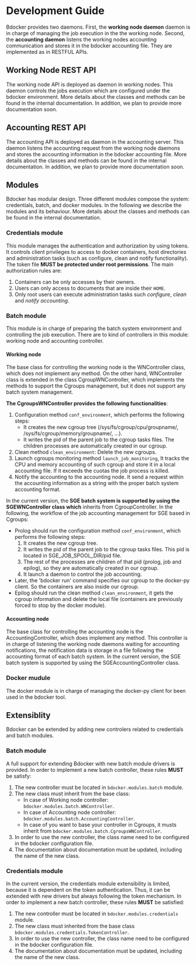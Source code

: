 # Development Guide

Bdocker provides two daemons. First, the **working node daemon** daemon is in charge of managing the job execution in the 
the working node. Second, the **accounting daemon** listens the working nodes accounting communication and stores it in the
bdocker accounting file. They are implemented as in RESTFUL APIs.

## Working Node REST API

The working node API is deployed as daemon in working nodes. This daemon controls the jobs execution which are configured
under the bdocker environment. More details about the classes and methods can be found in the internal documentation.
In addition, we plan to provide more documentation soon.

## Accounting REST API

The accounting API is deployed as daemon in the accounting server. This daemon listens the accounting request from the 
working node daemons and stores the accounting information in the bdocker accounting file. More details about the classes
and methods can be found in the internal documentation.
In addition, we plan to provide more documentation soon.

## Modules

Bdocker has modular design. Three different modules compose the system: credentials, batch, and docker modules.
In the following we describe the modules and its behaviour. More details about the classes and methods can be found in the
internal documentation.

### Credentials module

This module manages the authentication and authorization by using tokens. It controls client privileges to access to 
docker containers, host directories and administration tasks (such as configure, clean and notify functionality).
The token file **MUST be protected under root permissions**.
The main authorization rules are:
1. Containers can be only accesses by their owners.
2. Users can only access to documents that are inside their ``HOME``.
3. Only root users can execute administration tasks such *configure*, *clean* and *notify accounting*. 

### Batch module

This module is in charge of preparing the batch system environment and controlling the job execution.
There are to kind of controllers in this module: working node and accounting controller.

#### Working node
The base class for controlling the working node is the WNController class, which does not implement any method. On the other hand,
WNController class is extended in the class CgroupWNController, which implements the methods to support the Cgroups management,
but it does not support any batch system management.

**The CgroupsWNController provides the following functionalities**:
1. Configuration method ``conf_environment``, which performs the following steps:
   * It creates the new cgroup tree (/sys/fs/cgroup/cpu/groupname/,  /sys/fs/cgroup/memory/groupname/, ...).
   * It writes the pid of the parent job to the cgroup tasks files. The children processes are automatically created in our cgroup.
2. Clean method ``clean_environment``: Delete the new cgroups.
3. Launch cgroups monitoring method ``launch_job_monitoring``, It tracks the CPU and memory accounting of such cgroup and
  store it in a local accounting file. If it exceeds the cuotas the job process is killed. 
4. Notify the accounting to the accounting node. It send a request within the accounting information as a string with
the proper batch system accounting format.

In the current version, the **SGE batch system is supported by using the SGEWNController class which**
inherits from CgroupController. In the following, the workflow of the job accounting management for SGE based in Cgroups:
* Prolog should run the configuration method ``conf_environment``, which performs the following steps:
  1. It creates the new cgroup tree.
  2. It writes the pid of the parent job to the cgroup tasks files. This pid is located in SGE_JOB_SPOOL_DIR/pid file.
  3. The rest of the processes are children of that pid (prolog, job and epilog), so they are automatically created in our cgroup.
  4. It launch a daemon to control the job accounting.
* Later, the 'bdocker run' command specifies our cgroup to the docker-py client. So the containers are also inside our cgroup.
* Epilog should run the clean method ``clean_environment``, it gets the cgroup information and delete the local file (containers are previously forced to stop by the docker module).

#### Accounting node
The base class for controlling the accounting node is the AccountingController, which does implement any method. This controller
is in charge of listening the working node daemons waiting for accounting notifications, the notification data is storage in
a file following the accounting format of each batch system.
In the current version, the SGE batch system is supported by using the SGEAccountingController class.

### Docker mudule
The docker module is in charge of managing the docker-py client for been used in the bdocker tool.

## Extensiblity

Bdocker can be extended by adding new controlers related to credentials and batch modules. 

### Batch module

A full support for extending Bdocker with new batch module drivers is provided. In order to implement a new
batch controller, these rules **MUST** be satisfy:
1. The new controller must be located in ``bdocker.modules.batch`` module.
2. The new class must inherit from the base class:
   * In case of Working node controller: ``bdocker.modules.batch.WNController``.
   * In case of Accounting node controller: ``bdocker.modules.batch.AccountingController``.
   * In case of you want to base your controller in Cgroups, it musts inherit from ``bdocker.modules.batch.CgroupsWNController``.
3. In order to use the new controller, the class name need to be configured in the bdocker configuration file.
4. The documentation about documentation must be updated, including the name of the new class.

### Credentials module

In the current version, the credentials module extensibility is limited, because it is dependent on the
token authentication. Thus, it can be extended with new drivers but always following the token mechanism.
In order to implement a new
batch controller, these rules **MUST** be satisfied:
1. The new controller must be located in ``bdocker.modules.credentials`` module.
2. The new class must inherited from the base class ``bdocker.modules.credentials.TokenController``.
3. In order to use the new controller, the class name need to be configured in the bdocker configuration file.
4. The documentation about documentation must be updated, including the name of the new class.


